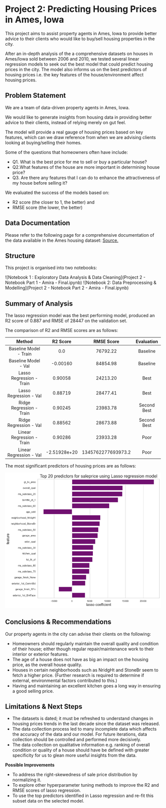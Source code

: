 
# Project 2: Predicting Housing Prices in Ames, Iowa


This project aims to assist property agents in Ames, Iowa to provide better advice to their clients who would like to buy/sell housing properties in the city. 

After an in-depth analysis of the a comprehensive datasets on houses in Ames/Iowa sold between 2006 and 2010, we tested several linear regression models to seek out the best model that could predict housing prices in the city. 
The model also informs us on the best predictors of housing prices i.e. the key features of the house/environment affect housing prices. 



## Problem Statement

   We are a team of data-driven property agents in Ames, Iowa. 

   We would like to generate insights from housing data in providing better advice to their clients, instead of relying merely on gut feel. 

   The model will  provide a real gauge of housing prices based on key features, which can we draw reference from when we are advising clients looking at buying/selling their homes.  

   Some of the questions that homeowners often have include:
  *  Q1. What is the best price for me to sell or buy a particular house? 
  *  Q2.What features of the house are more important in determining house price?
  *  Q3. Are there any features that I can do to enhance the attractiveness of my house before selling it? 
    
We evaluated the success of the models based on:
*  R2 score (the closer to 1, the better) and
*  RMSE score (the lower, the better) 
## Data Documentation

Please refer to the following page for a comprehensive documentation of the data available in the Ames housing dataset:
[Source.
](http://jse.amstat.org/v19n3/decock/DataDocumentation.txt
)


## Structure

This project is organised into two notebooks: 

![Notebook 1 : Exploratory Data Analysis & Data Cleaning](Project 2 - Notebook Part 1 - Amira - Final.ipynb)
![Notebook 2: Data Preprocessing & Modelling](Project 2 - Notebook Part 2 - Amira - Final.ipynb)


## Summary of Analysis

The lasso regression model was the best performing model, produced an R2 score of 0.887 and RMSE of 28447 on the validation set. 

The comparison of R2 and RMSE scores are as follows: 

| Method | R2 Score | RMSE Score |Evaluation|
| :-: | :-: | :-: | :-:|
| Baseline Model - Train | 0.0 | 76792.22| Baseline|
|Baseline Model - Val | -0.00160 | 84854.98 | Baseline|
| Lasso Regression - Train | 0.90058 | 24213.20 | Best|
| Lasso Regression - Val | 0.88719 | 28477.41 | Best|
| Ridge Regression - Train | 0.90245 | 23983.78 |Second Best|
| Ridge Regression - Val | 0.88562 | 28673.88 |Second Best|
| Linear Regression - Train | 0.90286 | 23933.28 |Poor|
| Linear Regression - Val | -2.51928e+20 | 1345762277693973.2 |Poor|

The most significant predictors of housing prices are as follows:

![image1](images/top20.png)


   

## Conclusions & Recommendations

Our property agents in the city can advise their clients on the following: 

* Homeowners should regularly maintain the overall  quality and condition of their house; either though regular repair/maintenance work to their interior or exterior features. 
* The age of a house does not have as big an impact on the housing price, as the overall house quality. 
* Houses in certain neighborhoods such as NridgHt and StoneBr seem to fetch a higher price. (Further research is required to determine if external, environmental factors contributed to this.)
* Having and maintaining an excellent kitchen goes a long way in ensuring a good selling price. 

## Limitations & Next Steps

* The datasets is dated; it must be refreshed to understand changes in housing prices trends in the last decade since the dataset was released. 
* The data collection process led to many incomplete data which affects the accuracy of the data and our model. For future iterations, data collection should be controlled and performed more decisively. 
* The data collection on qualitative information e.g. ranking of overall condition or quality of a house should have be defined with greater specificity for us to glean more useful insights from the data. 

**Possible Improvements**
* To address the right-skewedness of sale price distribution by normalizing it. 
* To explore other hyperparameter tuning methods to improve the R2 and RMSE scores of lasso regression. 
* To use the top predictors identified in Lasso regression and re-fit this subset data on the selected model. 
